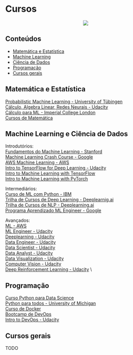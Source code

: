 # Cursos

<p align="center">
    <img src="https://media.giphy.com/media/SSirUu2TrV65ymCi4J/giphy.gif">
</p>

## Conteúdos
- [Matemática e Estatística](#matemática-e-estatística)
- [Machine Learning](#machine-learning-e-ciência-de-dados)
- [Ciência de Dados](#data-science)
- [Programação](#programação)
- [Cursos gerais](#cursos-gerais)

## Matemática e Estatística

[Probabilistic Machine Learning -  University of Tübingen](https://uni-tuebingen.de/en/180804) \
[Cálculo, Algebra Linear, Redes Neurais - Udacity](https://www.udacity.com/course/ai-programming-python-nanodegree--nd089) \
[Cálculo para ML - Imperial College London](https://www.coursera.org/specializations/mathematics-machine-learning) \
[Cursos de Matemática](https://www.kdnuggets.com/2020/02/free-mathematics-courses-data-science-machine-learning.html) 

## Machine Learning e Ciência de Dados

Introdutórios: \
[Fundamentos do Machine Learning - Stanford](https://www.coursera.org/learn/machine-learning) \
[Machine Learning Crash Course - Google](https://developers.google.com/machine-learning/crash-course) \
[AWS Machine Learning - AWS](https://www.coursera.org/learn/aws-machine-learning) \
[Intro to TensorFlow for Deep Learning - Udacity](https://learndigital.withgoogle.com/digitalunlocked/course/intro-to-tensorflow-for-deep-learning) \
[Intro to Machine Learning with TensorFlow ](https://www.udacity.com/course/intro-to-machine-learning-with-tensorflow-nanodegree--nd230) \
[Intro to Machine Learning with PyTorch](https://www.udacity.com/course/intro-to-machine-learning-nanodegree--nd229)

Intermediários: \
[Curso de ML com Python - IBM](https://www.coursera.org/learn/machine-learning-with-python) \
[Trilha de Cursos de Deep Learning - Deeplearnig.ai](https://www.coursera.org/specializations/deep-learning) \
[Trilha de Cursos de NLP - Deeplearning.ai](https://www.coursera.org/specializations/natural-language-processing) \
[Programa Aprendizado ML Engineer - Google](https://cloud.google.com/training/machinelearning-ai)

Avançados: \
[ML - AWS](https://aws.amazon.com/pt/training/learning-paths/machine-learning/) \
[ML Engineer - Udacity](https://www.udacity.com/course/machine-learning-engineer-nanodegree--nd009t) \
[Deeplearning - Udacity](https://www.udacity.com/course/deep-learning-nanodegree--nd101) \
[Data Engineer - Udacity](https://www.udacity.com/course/data-engineer-nanodegree--nd027) \
[Data Scientist - Udacity](https://www.udacity.com/course/data-scientist-nanodegree--nd025) \
[Data Analyst - Udacity](https://www.udacity.com/course/data-analyst-nanodegree--nd002) \
[Data Visualization - Udacity](https://www.udacity.com/course/data-visualization-nanodegree--nd197) \
[Computer Vision - Udacity](https://www.udacity.com/course/computer-vision-nanodegree--nd891) \
[Deep Reinforcement Learning  - Udacity](https://www.udacity.com/course/deep-reinforcement-learning-nanodegree--nd893) \

## Programação 
[Curso Python para Data Science](https://www.udemy.com/course/python-coding/?LSNPUBID=vEdqAMR5F5s&ranEAID=vEdqAMR5F5s&ranMID=39197&ranSiteID=vEdqAMR5F5s-UGlTZ4PmihadJBUQgiZvUg) \
[Python para todos - University of Michigan](https://www.coursera.org/specializations/python) \
[Curso de Docker](https://www.udemy.com/course/docker-introducao-a-administracao-de-containers/) \
[Bootcamp de DevOps](https://www.udemy.com/course/devopsbootcamp/) \
[Intro to DevOps - Udacity](https://www.udacity.com/course/intro-to-devops--ud611)

## Cursos gerais

TODO
